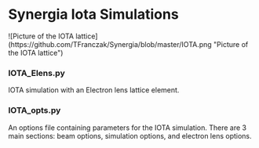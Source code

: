 <H1> Synergia Iota Simulations </H1>
 ![Picture of the IOTA lattice](https://github.com/TFranczak/Synergia/blob/master/IOTA.png "Picture of the IOTA lattice")
<H3> IOTA_Elens.py </H3>
IOTA simulation with an Electron lens lattice element.

<H3> IOTA_opts.py </H3>
An options file containing parameters for the IOTA simulation. There are 3 main sections: beam options, simulation options, and electron lens options.
